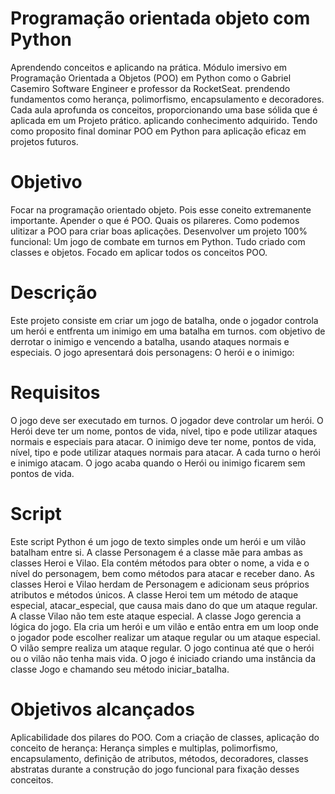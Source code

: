# Programação orientada objeto com Python
  Aprendendo conceitos e aplicando na prática. Módulo imersivo em Programação Orientada a Objetos (POO) em Python como o Gabriel Casemiro Software Engineer e professor da RocketSeat. prendendo fundamentos como herança, polimorfismo, encapsulamento e decoradores. Cada aula aprofunda os conceitos, proporcionando uma base sólida que é aplicada em um Projeto prático. aplicando conhecimento adquirido. Tendo como proposito final dominar POO em Python para aplicação eficaz em projetos futuros.

# Objetivo
  Focar na programação orientado objeto. Pois esse coneito extremanente importante.
  Apender o que é POO. Quais os pilareres. Como podemos ulitizar a POO para criar boas aplicações.
  Desenvolver um projeto 100% funcional:  Um jogo de combate em turnos em Python. Tudo criado com classes e objetos. Focado em aplicar todos os conceitos POO.

# Descrição
  Este projeto consiste em criar um jogo de batalha, onde o jogador controla um herói e entfrenta um inimigo em uma batalha em turnos. 
  com objetivo de derrotar o inimigo e vencendo a batalha, usando ataques normais e especiais.
  O jogo apresentará dois personagens: O herói e o inimigo:

# Requisitos
  O jogo deve ser executado em turnos.
  O jogador deve controlar um herói.
  O Herói deve ter um nome, pontos de vida, nível, tipo e pode utilizar ataques normais e especiais para atacar.
  O inimigo deve ter nome, pontos de vida, nível, tipo e pode utilizar ataques normais para atacar.
  A cada turno o herói e inimigo atacam.
  O jogo acaba quando o Herói ou inimigo ficarem sem pontos de vida.

# Script
  Este script Python é um jogo de texto simples onde um herói e um vilão batalham entre si.
  A classe Personagem é a classe mãe para ambas as classes Heroi e Vilao. Ela contém métodos para obter o nome, a vida e o nível do personagem, bem como métodos para atacar e receber dano.
  As classes Heroi e Vilao herdam de Personagem e adicionam seus próprios atributos e métodos únicos. 
  A classe Heroi tem um método de ataque especial, atacar_especial, que causa mais dano do que um ataque regular. 
  A classe Vilao não tem este ataque especial.
  A classe Jogo gerencia a lógica do jogo.
  Ela cria um herói e um vilão e então entra em um loop onde o jogador pode escolher realizar um ataque regular ou um ataque especial.
  O vilão sempre realiza um ataque regular.
  O jogo continua até que o herói ou o vilão não tenha mais vida.
  O jogo é iniciado criando uma instância da classe Jogo e chamando seu método iniciar_batalha.

# Objetivos alcançados
  Aplicabilidade dos pilares do POO. Com a criação de classes, aplicação do conceito de herança:  Herança simples e multiplas, polimorfismo, encapsulamento, definição de atributos, métodos, decoradores, classes abstratas durante a construção do jogo funcional para fixação desses conceitos.  





